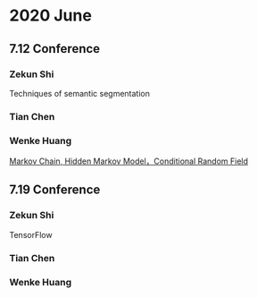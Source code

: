 # 2020 June
## 7.12 Conference
### Zekun Shi
Techniques of semantic segmentation
### Tian Chen
### Wenke Huang
[Markov Chain, Hidden Markov Model，Conditional Random Field](https://github.com/Raindow/DL-ML-Conference/blob/master/pdf/%E9%A9%AC%E5%B0%94%E7%A7%91%E5%A4%AB%20%E9%A9%AC%E6%B0%8F%E8%B7%9D%E7%A6%BB.pdf)

## 7.19 Conference
### Zekun Shi
TensorFlow
### Tian Chen
### Wenke Huang